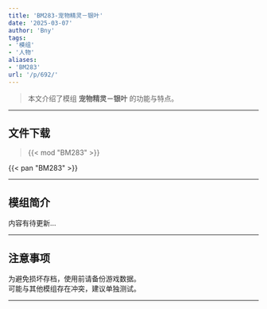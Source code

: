 ```yaml
---
title: 'BM283-宠物精灵－银叶'
date: '2025-03-07'
author: 'Bny'
tags:
- '模组'
- '人物'
aliases:
- 'BM283'
url: '/p/692/'
---
```


> 本文介绍了模组 **宠物精灵－银叶** 的功能与特点。

---

## 文件下载  

> {{< mod "BM283" >}}  

{{< pan "BM283" >}}  

---

## 模组简介

>  
内容有待更新...  

---

## 注意事项

>  
为避免损坏存档，使用前请备份游戏数据。  
可能与其他模组存在冲突，建议单独测试。  

---

